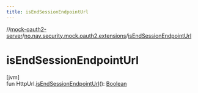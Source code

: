 ```yaml
---
title: isEndSessionEndpointUrl
---
```

//[mock-oauth2-server](../../index.html)/[no.nav.security.mock.oauth2.extensions](index.html)/[isEndSessionEndpointUrl](is-end-session-endpoint-url.html)



# isEndSessionEndpointUrl



[jvm]\
fun HttpUrl.[isEndSessionEndpointUrl](is-end-session-endpoint-url.html)(): [Boolean](https://kotlinlang.org/api/latest/jvm/stdlib/kotlin/-boolean/index.html)




